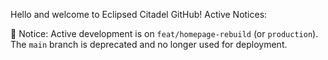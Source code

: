 Hello and welcome to Eclipsed Citadel GitHub! 
Active Notices:

🚨 Notice: Active development is on `feat/homepage-rebuild` (or `production`).
The `main` branch is deprecated and no longer used for deployment.
